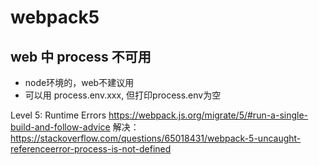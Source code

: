 # webpack5

## web 中 process 不可用

- node环境的，web不建议用
- 可以用 process.env.xxx, 但打印process.env为空

Level 5: Runtime Errors
<https://webpack.js.org/migrate/5/#run-a-single-build-and-follow-advice>
解决：
<https://stackoverflow.com/questions/65018431/webpack-5-uncaught-referenceerror-process-is-not-defined>
